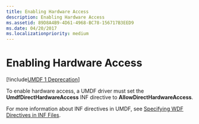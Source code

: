 ```yaml
---
title: Enabling Hardware Access
description: Enabling Hardware Access
ms.assetid: 89D8A4B9-4D61-4968-BC78-156717B3EED9
ms.date: 04/20/2017
ms.localizationpriority: medium
---
```


# Enabling Hardware Access

[!include[UMDF 1 Deprecation](../includes/umdf-1-deprecation.md)]

To enable hardware access, a UMDF driver must set the **UmdfDirectHardwareAccess** INF directive to **AllowDirectHardwareAccess**.

For more information about INF directives in UMDF, see [Specifying WDF Directives in INF Files](specifying-wdf-directives-in-inf-files.md).

 

 





